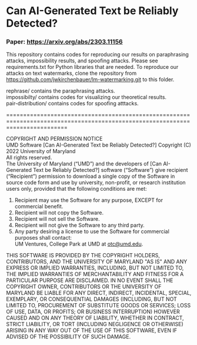 # Can AI-Generated Text be Reliably Detected?
### Paper: https://arxiv.org/abs/2303.11156

This repository contains codes for reproducing our results on paraphrasing attacks, impossibility results, and spoofing attacks. Please see requirements.txt for Python libraries that are needed. To reproduce our attacks on text watermarks, clone the repository from https://github.com/jwkirchenbauer/lm-watermarking.git to this folder.

rephrase/ contains the paraphrasing attacks.<br/>
impossibilty/ contains codes for visualizing our theoretical results.<br/>
pair-distribution/ contains codes for spoofing atttacks.<br/>


<p/>
==============================================================================================================================

COPYRIGHT AND PERMISSION NOTICE <br/>
UMD Software [Can AI-Generated Text be Reliably Detected?] Copyright (C) 2022 University of Maryland<br/>
All rights reserved.<br/>
The University of Maryland (“UMD”) and the developers of [Can AI-Generated Text be Reliably Detected?] software (“Software”) give recipient (“Recipient”) permission to download a single copy of the Software in source code form and use by university, non-profit, or research institution users only, provided that the following conditions are met:<br/>
1)	Recipient may use the Software for any purpose, EXCEPT for commercial benefit.<br/>
2)	Recipient will not copy the Software.<br/>
3)	Recipient will not sell the Software.<br/>
4)	Recipient will not give the Software to any third party.<br/>
5)	Any party desiring a license to use the Software for commercial purposes shall contact:<br/>
UM Ventures, College Park at UMD at otc@umd.edu.


THIS SOFTWARE IS PROVIDED BY THE COPYRIGHT HOLDERS, CONTRIBUTORS, AND THE UNIVERSITY OF MARYLAND "AS IS" AND ANY EXPRESS OR IMPLIED WARRANTIES, INCLUDING, BUT NOT LIMITED TO, THE IMPLIED WARRANTIES OF MERCHANTABILITY AND FITNESS FOR A PARTICULAR PURPOSE ARE DISCLAIMED. IN NO  EVENT SHALL THE COPYRIGHT OWNER, CONTRIBUTORS OR THE UNIVERSITY OF MARYLAND BE LIABLE FOR ANY DIRECT, INDIRECT, INCIDENTAL, SPECIAL, EXEMPLARY, OR CONSEQUENTIAL DAMAGES (INCLUDING, BUT NOT LIMITED TO,  PROCUREMENT OF SUBSTITUTE GOODS OR SERVICES; LOSS OF USE, DATA, OR PROFITS; OR BUSINESS INTERRUPTION) HOWEVER CAUSED AND ON ANY THEORY OF LIABILITY, WHETHER IN CONTRACT, STRICT LIABILITY, OR TORT (INCLUDING NEGLIGENCE OR OTHERWISE) ARISING IN ANY WAY OUT OF THE USE OF THIS SOFTWARE, EVEN IF ADVISED OF THE POSSIBILITY OF SUCH DAMAGE.<br/>
